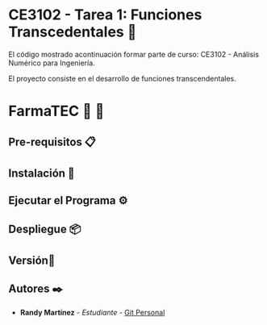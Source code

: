 # CE3102 - Tarea 1: Funciones Transcedentales 🚀

El código mostrado acontinuación formar parte de curso: CE3102 - Análisis Numérico para Ingeniería.

El proyecto consiste en el desarrollo de funciones transcendentales.

# FarmaTEC 💊 💉

## Pre-requisitos 📋

## Instalación 🔧

## Ejecutar el Programa ⚙️

## Despliegue 📦

## Versión📌

## Autores ✒️

- **Randy Martínez** - _Estudiante_ - [Git Personal](https://github.com/randyma01)
